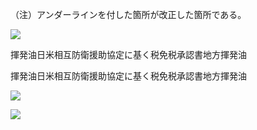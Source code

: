 （注）アンダーラインを付した箇所が改正した箇所である。

![](https://www.nta.go.jp/tmp/446042e4-5668-459d-bf1f-22fc4bfe960c/images/f43b8b7d8fc03c82bde89802ea19d2a8d9b5948dd1471a5c979159425bf8dd48.jpg)

揮発油日米相互防衛援助協定に基く税免税承認書地方揮発油

揮発油日米相互防衛援助協定に基く税免税承認書地方揮発油

![](https://www.nta.go.jp/tmp/446042e4-5668-459d-bf1f-22fc4bfe960c/images/db4459aaa3724a16aa8e46d3b835af0b073755b9aa776050898301865b4c4e10.jpg)

![](https://www.nta.go.jp/tmp/446042e4-5668-459d-bf1f-22fc4bfe960c/images/8a2b1a93b2a94c62b240c5d079d0ad05ee7360fe9393db7f750718657a32d655.jpg)